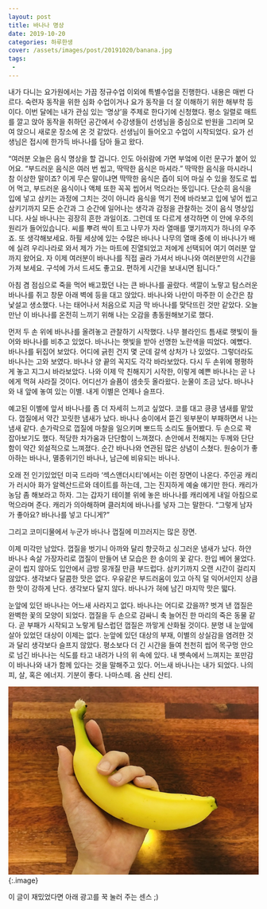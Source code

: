 ```yaml
---
layout: post
title: 바나나 명상
date: 2019-10-20
categories: 하루한생
cover: /assets/images/post/20191020/banana.jpg
tags:
 - 
---
```


내가 다니는 요가원에서는 가끔 정규수업 이외에 특별수업을 진행한다. 내용은 매번 다르다. 숙련자 동작을 위한 심화 수업이거나 요가 동작을 더 잘 이해하기 위한 해부학 등이다. 이번 달에는 내가 관심 있는 ‘명상’을 주제로 한다기에 신청했다. 평소 일렬로 매트를 깔고 앉아 동작을 취하던 공간에서 수강생들이  선생님을 중심으로 반원을 그리며 모여 앉으니 새로운 장소에 온 것 같았다. 선생님이 들어오고 수업이 시작되었다. 요가 선생님은 접시에 한가득 바나나를 담아 들고 왔다.

“여러분 오늘은 음식 명상을 할 겁니다. 인도 아쉬람에 가면 부엌에 이런 문구가 붙어 있어요. “부드러운 음식은 여러 번 씹고, 딱딱한 음식은 마셔라.” 딱딱한 음식을 마시라니 참 이상한 말이죠? 이게 무슨 말이냐면 딱딱한 음식은 즙이 되어 마실 수 있을 정도로 씹어 먹고, 부드러운 음식이나 액체 또한 꼭꼭 씹어서 먹으라는 뜻입니다. 단순히 음식을 입에 넣고 삼키는 과정에 그치는 것이 아니라 음식을 먹기 전에 바라보고 입에 넣어 씹고 삼키기까지 모든 순간과 그 순간에 일어나는 생각과 감정을 관찰하는 것이 음식 명상입니다. 사실 바나나는 굉장히 흔한 과일이죠. 그런데 또 다르게 생각하면 이 안에 우주의 원리가 들어있습니다. 씨를 뿌려 싹이 트고 나무가 자라 열매를 맺기까지가 하나의 우주죠. 또 생각해보세요. 하필 세상에 있는 수많은 바나나 나무의 열매 중에 이 바나나가 배에 실려 우리나라로 와서 제가 가는 마트에 진열되었고 저에게 선택되어 여기 여러분 앞까지 왔어요. 자 이제 여러분이 바나나를 직접 골라 가셔서 바나나와 여러분만의 시간을 가져 보세요. 구석에 가서 드셔도 좋고요. 편하게 시간을 보내시면 됩니다.”

아침 겸 점심으로 죽을 먹어 배고팠던 나는 큰 바나나를 골랐다. 색깔이 노랗고 탐스러운 바나나를 쥐고 창문 아래 벽에 등을 대고 앉았다. 바나나와 나만이 마주한 이 순간은 참 낯설고 생소했다. 나는 태어나서 처음으로 지금 막 바나나를 맞닥뜨린 것만 같았다. 오늘 만난 이 바나나를 온전히 느끼기 위해 나는 오감을 총동원해보기로 했다.

먼저 두 손 위에 바나나를 올려놓고 관찰하기 시작했다. 나무 블라인드 틈새로 햇빛이 들어와 바나나를 비추고 있었다. 바나나는 햇빛을 받아 선명한 노란색을 띠었다. 예뻤다. 바나나를 뒤집어 보았다. 어디에 긁힌 건지 몇 군데 갈색 상처가 나 있었다. 그렇더라도 바나나는 고와 보였다. 바나나 양 끝의 꼭지도 각각 바라보았다. 다시 두 손위에 평평하게 놓고 지그시 바라보았다. 나와 이제 막 친해지기 시작한, 이렇게 예쁜 바나나는 곧 나에게 먹혀 사라질 것이다. 어디선가 슬픔이 샘솟듯 올라왔다. 눈물이 조금 났다. 바나나와 내 앞에 놓여 있는 이별. 내게 이별은 언제나 슬프다.

예고된 이별에 앞서 바나나를 좀 더 자세히 느끼고 싶었다. 코를 대고 킁킁 냄새를 맡았다. 껍질에서 약간 꼬릿한 냄새가 났다. 바나나 송이에서 뜯긴 윗부분이 부패하면서 나는 냄새 같다. 손가락으로 껍질에 마찰을 일으키며 뽀드득 소리도 들어봤다. 두 손으로 꽉 잡아보기도 했다. 적당한 차가움과 단단함이 느껴졌다. 손안에서 전해지는 두께와 단단함이 약간 외설적으로 느껴졌다. 순간 바나나와 연관된 많은 상념이 스쳤다. 원숭이가 좋아하는 바나나, 멸종위기인 바나나, 남근에 비유되는 바나나. 

오래 전 인기있었던 미국 드라마 ‘섹스앤더시티’에서는 이런 장면이 나온다. 주인공 캐리가 러시아 화가 알렉산드르와 데이트를 하는데, 그는 진지하게 예술 얘기만 한다. 캐리가 농담 좀 해보라고 하자. 그는 갑자기 테이블 위에 놓은 바나나를 캐리에게 내일 아침으로 먹으라며 준다. 캐리가 의아해하며 클러치에 바나나를 넣자 그는 말한다. “그렇게 남자가 좋아요? 바나나를 넣고 다니게?” 

그리고 코미디물에서 누군가 바나나 껍질에 미끄러지는 많은 장면. 

이제 미각만 남았다. 껍질을 벗기니 아까와 달리 향긋하고 싱그러운 냄새가 났다. 하얀 바나나 속살 가장자리로 껍질이 만들어 낸 모습은 한 송이의 꽃 같다. 한입 베어 물었다. 굳이 씹지 않아도 입안에서 금방 뭉개질 만큼 부드럽다. 삼키기까지 오랜 시간이 걸리지 않았다. 생각보다 달콤한 맛은 없다. 우유같은 부드러움이 있고 아직 덜 익어서인지 상큼한 맛이 강하게 난다. 생각보다 달지 않다. 바나나가 혀에 남긴 마지막 맛은 떫다.

눈앞에 있던 바나나는 어느새 사라지고 없다. 바나나는 어디로 갔을까? 벗겨 낸 껍질은 완벽한 꽃의 모양이 되었다. 껍질을 두 손으로 감싸니 축 늘어진 한 마리의 죽은 동물 같다. 곧 부패가 시작되고 노랗게 탐스럽던 껍질은 까맣게 산화될 것이다. 분명 내 눈앞에 살아 있었던 대상이 이제는 없다. 눈앞에 있던 대상의 부재, 이별의 상실감을 염려한 것과 달리 생각보다 슬프지 않았다. 평소보다 더 긴 시간을 들여 천천히 씹어 목구멍 안으로 넘긴 바나나는 식도를 타고 내려가 나의 위 속에 있다. 내 뱃속에서 느껴지는 포만감이 바나나와 내가 함께 있다는 것을 말해주고 있다. 어느새 바나나는 내가 되었다. 나의 피, 살, 혹은 에너지. 기분이 좋다. 나마스떼. 옴 샨티 샨티.


 ![](/assets/images/post/20191020/banana.jpg)
{:.image}


이 글이 재밌었다면 아래 광고를 꾹 눌러 주는 센스 ;)
